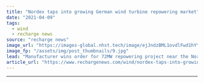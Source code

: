```yaml
---
title: "Nordex taps into growing German wind turbine repowering market"
date: "2021-04-09"
tags: 
  - wind
  - recharge news
source: "recharge news"
image_url: "https://images-global.nhst.tech/image/ejJndzBML1ovdlFwd1hYYmdoOTRUa2tRMXNQRjBacUtGamkvcXVXeklRbz0=/nhst/binary/b26f5e42cd8aa4ca516feb2dc1d25de0"
image_fp: "/assets/img/post_thumbnails/9.jpg"
lead: "Manufacturer wins order for 72MW repowering project near the North Sea coast"
article_url: "https://www.rechargenews.com/wind/nordex-taps-into-growing-german-wind-turbine-repowering-market/2-1-993250"
---
```


---
